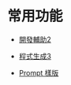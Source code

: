 # 常用功能

- [開發輔助2](./basic-features-dev-assist.md)

- [程式生成3](basic-features-codegen.md)

- [Prompt 樣版](basic-features-general-prompt.md)

